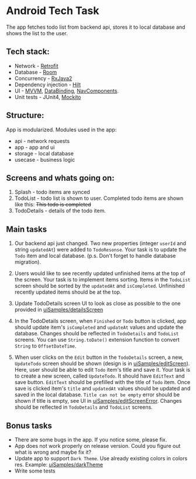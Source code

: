 # Android Tech Task

The app fetches todo list from backend api, stores it to local database and shows the list to the user.

## Tech stack:  
* Network - <a href="https://square.github.io/retrofit/">Retrofit</a>
* Database - <a href="https://developer.android.com/training/data-storage/room">Room</a>
* Concurrency - <a href="https://github.com/ReactiveX/RxJava">RxJava2</a>
* Dependency injection - <a href="https://developer.android.com/training/dependency-injection/hilt-android">Hilt</a>
* UI - <a href="https://developer.android.com/topic/libraries/architecture/viewmodel">MVVM</a>, <a href="https://developer.android.com/topic/libraries/data-binding">DataBinding</a>, <a href="https://developer.android.com/guide/navigation/navigation-getting-started">NavComponents</a>.
* Unit tests - JUnit4, <a href="https://site.mockito.org/">Mockito</a>

## Structure:
App is modularized. Modules used in the app: 
* api - network requests
* app - app and ui
* storage - local database
* usecase - business logic

## Screens and whats going on:
1. Splash - todo items are synced
2. TodoList - todo list is shown to user. Completed todo items are shown like this: <strike>This todo is completed</strike>
3. TodoDetails - details of the todo item. 

## Main tasks
1. Our backend api just changed. Two new properties (integer `userId` and string `updatedAt`)
  were added to `TodoResonse`. Your task is to update the `Todo` item and local database. 
  (p.s. Don't forget to handle database migration).

2. Users would like to see recently updated unfinished items at the top of the screen. 
 Your task is to implement items sorting. Items in the `TodoList` screen should be sorted by the 
 `updatedAt` and `isCompleted`. Unfinished recently updated items should be at the top.

3. Update TodoDetails screen UI to look as close as possible to the one provided in 
 <a href="https://github.com/NordPass/android-tech-task/tree/master/uiSamplesdetailsScreen.jpg">uiSamples/detailsScreen</a>

3. In the TodoDetails screen, when `Finished` or `Todo` button is clicked, app should update
 item's `isCompleted` and `updateAt` values and update the database. Changes should be reflected in
 `TodoDetails` and `TodoList` screens. You can use `String.toDate()` extension function to convert 
 `String` to `OffsetDateTime`. 

4. When user clicks on the `Edit` button in the `TodoDetails` screen, a new, `UpdateTodo` screen
 should be shown (design is in  <a href="https://github.com/NordPass/android-tech-task/tree/master/uiSamples/editScreen.jpg">uiSamples/editScreen</a>). Here, user should be able to edit `Todo`
 item's title and save it. Your task is to create a new screen, called `UpdateTodo`. It should have
 `EditText` and save button. `EditText` should be prefilled with the title of `Todo` item.
 Once save is clicked item's `title` and `updatedAt` values should be updated and saved in the
 local database. `Title can not be empty` error should be shown if title is empty, see UI in <a href="https://github.com/NordPass/android-tech-task/tree/master/uiSamples/editScreenError.jpg">uiSamples/editScreenError</a>. Changes should be 
 reflected in `TodoDetails` and `TodoList` screens. 

## Bonus tasks
* There are some bugs in the app. If you notice some, please fix. 
* App does not work properly on release version. Could you figure out what is wrong and maybe fix it?
* Update app to support `Dark Theme`. Use already existing colors in colors res. Example: <a href="https://github.com/NordPass/android-tech-task/tree/master/uiSamples/darkTheme.jpg">uiSamples/darkTheme</a>
* Write some tests

